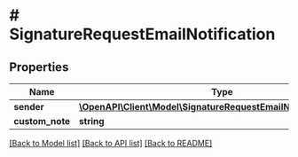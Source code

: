 # # SignatureRequestEmailNotification

## Properties

Name | Type | Description | Notes
------------ | ------------- | ------------- | -------------
**sender** | [**\OpenAPI\Client\Model\SignatureRequestEmailNotificationSender**](SignatureRequestEmailNotificationSender.md) |  |
**custom_note** | **string** |  |

[[Back to Model list]](../../README.md#models) [[Back to API list]](../../README.md#endpoints) [[Back to README]](../../README.md)
